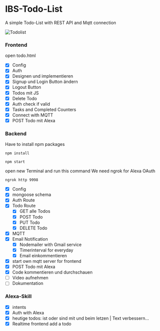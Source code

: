 # IBS-Todo-List

A simple Todo-List with REST API and Mqtt connection

![Todolist](screenshot/sc1.png?raw=true "Main Page")


### Frontend

open todo.html

- [x] Config
- [x] Auth
- [x] Designen und implementieren
- [x] Signup und Login Button ändern
- [x] Logout Button
- [x] Todos mit JS
- [x] Delete Todo
- [x] Auth check if valid
- [x] Tasks and Completed Counters
- [x] Connect with MQTT
- [x] POST Todo mit Alexa

### Backend

Have to install npm packages

```
npm install

npm start

```

open new Terminal and run this command
We need ngrok for Alexa OAuth

```
ngrok http 9998

```

- [x] Config
- [x] mongoose schema
- [x] Auth Route
- [x] Todo Route
  - [x] GET alle Todos
  - [x] POST Todo
  - [x] PUT Todo
  - [x] DELETE Todo
- [x] MQTT
- [x] Email Notification
  - [x] Nodemailer with Gmail service
  - [x] Timerinterval for everyday
  - [x] Email einkommentieren
- [x] start own mqtt server for frontend
- [x] POST Todo mit Alexa
- [x] Code kommentieren und durchschauen
- [ ] Video aufnehmen
- [ ] Dokumentation

### Alexa-Skill

- [x] intents
- [x] Auth with Alexa
- [x] heutige todos: ist oder sind mit und beim letzen | Text verbessern...
- [x] Realtime frontend add a todo
